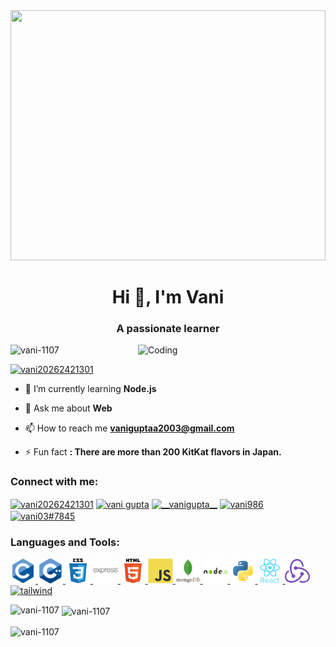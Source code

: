 <img src="https://ciracollege.com/wp-content/uploads/2020/11/emile-perron-xrVDYZRGdw4-unsplash-scaled.jpg" height="400" width="100%">

<h1 align="center">Hi 👋, I'm Vani</h1>
<h3 align="center">A passionate learner</h3>
<img align="right" alt="Coding" width="300" src="https://encrypted-tbn0.gstatic.com/images?q=tbn:ANd9GcRoAHwJd9VHDQhNiHMEcQXpUEOKgUG-1h316g&usqp=CAU">

<p align="left"> <img src="https://komarev.com/ghpvc/?username=vani-1107&label=Profile%20views&color=0e75b6&style=flat" alt="vani-1107" /> </p>

<p align="left"> <a href="https://twitter.com/vani20262421301" target="blank"><img src="https://img.shields.io/twitter/follow/vani20262421301?logo=twitter&style=for-the-badge" alt="vani20262421301" /></a> </p>

- 🌱 I’m currently learning **Node.js**

- 💬 Ask me about **Web**

- 📫 How to reach me **vaniguptaa2003@gmail.com**

- ⚡ Fun fact **: There are more than 200 KitKat flavors in Japan.**

<h3 align="left">Connect with me:</h3>
<p align="left">
<a href="https://twitter.com/vani20262421301" target="blank"><img align="center" src="https://raw.githubusercontent.com/rahuldkjain/github-profile-readme-generator/master/src/images/icons/Social/twitter.svg" alt="vani20262421301" height="30" width="40" /></a>
<a href="https://linkedin.com/in/vani gupta" target="blank"><img align="center" src="https://raw.githubusercontent.com/rahuldkjain/github-profile-readme-generator/master/src/images/icons/Social/linked-in-alt.svg" alt="vani gupta" height="30" width="40" /></a>
<a href="https://instagram.com/__vanigupta__" target="blank"><img align="center" src="https://raw.githubusercontent.com/rahuldkjain/github-profile-readme-generator/master/src/images/icons/Social/instagram.svg" alt="__vanigupta__" height="30" width="40" /></a>
<a href="https://www.leetcode.com/vani986" target="blank"><img align="center" src="https://raw.githubusercontent.com/rahuldkjain/github-profile-readme-generator/master/src/images/icons/Social/leet-code.svg" alt="vani986" height="30" width="40" /></a>
<a href="https://discord.gg/vani03#7845" target="blank"><img align="center" src="https://raw.githubusercontent.com/rahuldkjain/github-profile-readme-generator/master/src/images/icons/Social/discord.svg" alt="vani03#7845" height="30" width="40" /></a>
</p>

<h3 align="left">Languages and Tools:</h3>
<p align="left"> <a href="https://www.cprogramming.com/" target="_blank" rel="noreferrer"> <img src="https://raw.githubusercontent.com/devicons/devicon/master/icons/c/c-original.svg" alt="c" width="40" height="40"/> </a> <a href="https://www.w3schools.com/cpp/" target="_blank" rel="noreferrer"> <img src="https://raw.githubusercontent.com/devicons/devicon/master/icons/cplusplus/cplusplus-original.svg" alt="cplusplus" width="40" height="40"/> </a> <a href="https://www.w3schools.com/css/" target="_blank" rel="noreferrer"> <img src="https://raw.githubusercontent.com/devicons/devicon/master/icons/css3/css3-original-wordmark.svg" alt="css3" width="40" height="40"/> </a> <a href="https://expressjs.com" target="_blank" rel="noreferrer"> <img src="https://raw.githubusercontent.com/devicons/devicon/master/icons/express/express-original-wordmark.svg" alt="express" width="40" height="40"/> </a> <a href="https://www.w3.org/html/" target="_blank" rel="noreferrer"> <img src="https://raw.githubusercontent.com/devicons/devicon/master/icons/html5/html5-original-wordmark.svg" alt="html5" width="40" height="40"/> </a> <a href="https://developer.mozilla.org/en-US/docs/Web/JavaScript" target="_blank" rel="noreferrer"> <img src="https://raw.githubusercontent.com/devicons/devicon/master/icons/javascript/javascript-original.svg" alt="javascript" width="40" height="40"/> </a> <a href="https://www.mongodb.com/" target="_blank" rel="noreferrer"> <img src="https://raw.githubusercontent.com/devicons/devicon/master/icons/mongodb/mongodb-original-wordmark.svg" alt="mongodb" width="40" height="40"/> </a> <a href="https://nodejs.org" target="_blank" rel="noreferrer"> <img src="https://raw.githubusercontent.com/devicons/devicon/master/icons/nodejs/nodejs-original-wordmark.svg" alt="nodejs" width="40" height="40"/> </a> <a href="https://www.python.org" target="_blank" rel="noreferrer"> <img src="https://raw.githubusercontent.com/devicons/devicon/master/icons/python/python-original.svg" alt="python" width="40" height="40"/> </a> <a href="https://reactjs.org/" target="_blank" rel="noreferrer"> <img src="https://raw.githubusercontent.com/devicons/devicon/master/icons/react/react-original-wordmark.svg" alt="react" width="40" height="40"/> </a> <a href="https://redux.js.org" target="_blank" rel="noreferrer"> <img src="https://raw.githubusercontent.com/devicons/devicon/master/icons/redux/redux-original.svg" alt="redux" width="40" height="40"/> </a> <a href="https://tailwindcss.com/" target="_blank" rel="noreferrer"> <img src="https://www.vectorlogo.zone/logos/tailwindcss/tailwindcss-icon.svg" alt="tailwind" width="40" height="40"/> </a> </p>

<p><img align="left" src="https://github-readme-stats.vercel.app/api/top-langs?username=vani-1107&show_icons=true&locale=en&layout=compact" alt="vani-1107" /></p>

<p>&nbsp;<img align="center" src="https://github-readme-stats.vercel.app/api?username=vani-1107&show_icons=true&locale=en" alt="vani-1107" /></p>

<p><img align="center" src="https://github-readme-streak-stats.herokuapp.com/?user=vani-1107&" alt="vani-1107" /></p>
